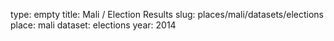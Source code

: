 type: empty
title: Mali / Election Results
slug: places/mali/datasets/elections
place: mali
dataset: elections
year: 2014
